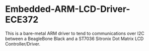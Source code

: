 # Embedded-ARM-LCD-Driver-ECE372

This is a bare-metal ARM driver to tend to communications over I2C between a BeagleBone Black and a ST7036 Sitronix Dot Matrix LCD Controller/Driver. 
